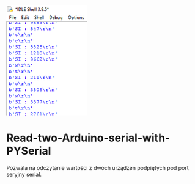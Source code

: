 ![miniatura_programu](https://github.com/MarcinanBarbarzynca/Read-two-Arduino-serial-with-PYSerial/blob/main/miniatura_do_programu.png)
# Read-two-Arduino-serial-with-PYSerial
Pozwala na odczytanie wartości z dwóch urządzeń podpiętych pod port seryjny serial. 
